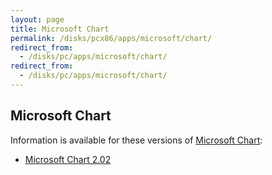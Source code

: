 ```yaml
---
layout: page
title: Microsoft Chart
permalink: /disks/pcx86/apps/microsoft/chart/
redirect_from:
  - /disks/pc/apps/microsoft/chart/
redirect_from:
  - /disks/pc/apps/microsoft/chart/
---
```


Microsoft Chart
---

Information is available for these versions of [Microsoft Chart](https://en.wikipedia.org/wiki/Microsoft_Office_shared_tools#Graph):

* [Microsoft Chart 2.02](2.02/)
